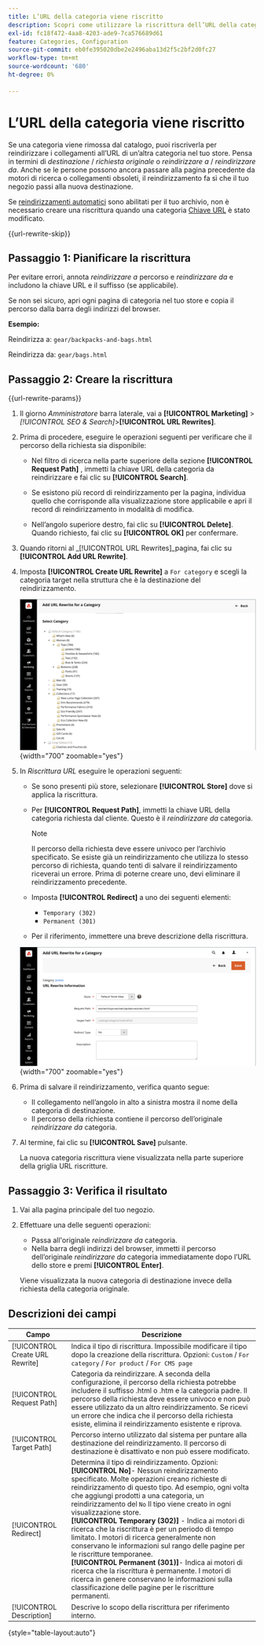```yaml
---
title: L’URL della categoria viene riscritto
description: Scopri come utilizzare la riscrittura dell’URL della categoria per reindirizzare i collegamenti all’URL di un’altra categoria nel tuo archivio Commerce.
exl-id: fc18f472-4aa8-4203-ade9-7ca576689d61
feature: Categories, Configuration
source-git-commit: eb0fe395020dbe2e2496aba13d2f5c2bf2d0fc27
workflow-type: tm+mt
source-wordcount: '680'
ht-degree: 0%

---
```


# L’URL della categoria viene riscritto

Se una categoria viene rimossa dal catalogo, puoi riscriverla per reindirizzare i collegamenti all’URL di un’altra categoria nel tuo store. Pensa in termini di _destinazione_ / _richiesta originale_  o _reindirizzare a_ / _reindirizzare da_. Anche se le persone possono ancora passare alla pagina precedente da motori di ricerca o collegamenti obsoleti, il reindirizzamento fa sì che il tuo negozio passi alla nuova destinazione.

Se [reindirizzamenti automatici](url-redirect-product-automatic.md) sono abilitati per il tuo archivio, non è necessario creare una riscrittura quando una categoria [Chiave URL](../catalog/catalog-urls.md) è stato modificato.

{{url-rewrite-skip}}

## Passaggio 1: Pianificare la riscrittura

Per evitare errori, annota _reindirizzare a_ percorso e _reindirizzare da_ e includono la chiave URL e il suffisso (se applicabile).

Se non sei sicuro, apri ogni pagina di categoria nel tuo store e copia il percorso dalla barra degli indirizzi del browser.

**Esempio:**

Reindirizza a: `gear/backpacks-and-bags.html`

Reindirizza da: `gear/bags.html`

## Passaggio 2: Creare la riscrittura

{{url-rewrite-params}}

1. Il giorno _Amministratore_ barra laterale, vai a **[!UICONTROL Marketing]** > _[!UICONTROL SEO & Search]_>**[!UICONTROL URL Rewrites]**.

1. Prima di procedere, eseguire le operazioni seguenti per verificare che il percorso della richiesta sia disponibile:

   - Nel filtro di ricerca nella parte superiore della sezione **[!UICONTROL Request Path]** , immetti la chiave URL della categoria da reindirizzare e fai clic su **[!UICONTROL Search]**.

   - Se esistono più record di reindirizzamento per la pagina, individua quello che corrisponde alla visualizzazione store applicabile e apri il record di reindirizzamento in modalità di modifica.

   - Nell’angolo superiore destro, fai clic su **[!UICONTROL Delete]**. Quando richiesto, fai clic su **[!UICONTROL OK]** per confermare.

1. Quando ritorni al _[!UICONTROL URL Rewrites]_pagina, fai clic su **[!UICONTROL Add URL Rewrite]**.

1. Imposta **[!UICONTROL Create URL Rewrite]** a `For category` e scegli la categoria target nella struttura che è la destinazione del reindirizzamento.

   ![Riscrittura URL: scegli categoria](./assets/url-rewrite-category-choose.png){width="700" zoomable="yes"}

1. In _Riscrittura URL_ eseguire le operazioni seguenti:

   - Se sono presenti più store, selezionare **[!UICONTROL Store]** dove si applica la riscrittura.

   - Per **[!UICONTROL Request Path]**, immetti la chiave URL della categoria richiesta dal cliente. Questo è il _reindirizzare da_ categoria.

     >[!NOTE]
     >
     >Il percorso della richiesta deve essere univoco per l’archivio specificato. Se esiste già un reindirizzamento che utilizza lo stesso percorso di richiesta, quando tenti di salvare il reindirizzamento riceverai un errore. Prima di poterne creare uno, devi eliminare il reindirizzamento precedente.

   - Imposta **[!UICONTROL Redirect]** a uno dei seguenti elementi:

      - `Temporary (302)`
      - `Permanent (301)`

   - Per il riferimento, immettere una breve descrizione della riscrittura.

   ![Aggiungi riscrittura URL per categoria](./assets/url-rewrite-for-category.png){width="700" zoomable="yes"}

1. Prima di salvare il reindirizzamento, verifica quanto segue:

   - Il collegamento nell’angolo in alto a sinistra mostra il nome della categoria di destinazione.
   - Il percorso della richiesta contiene il percorso dell’originale _reindirizzare da_ categoria.

1. Al termine, fai clic su **[!UICONTROL Save]** pulsante.

   La nuova categoria riscrittura viene visualizzata nella parte superiore della griglia URL riscritture.

## Passaggio 3: Verifica il risultato

1. Vai alla pagina principale del tuo negozio.

1. Effettuare una delle seguenti operazioni:

   - Passa all&#39;originale _reindirizzare da_ categoria.
   - Nella barra degli indirizzi del browser, immetti il percorso dell’originale _reindirizzare da_ categoria immediatamente dopo l’URL dello store e premi **[!UICONTROL Enter]**.

   Viene visualizzata la nuova categoria di destinazione invece della richiesta della categoria originale.

## Descrizioni dei campi

| Campo | Descrizione |
|--- |--- |
| [!UICONTROL Create URL Rewrite] | Indica il tipo di riscrittura. Impossibile modificare il tipo dopo la creazione della riscrittura. Opzioni: `Custom` / `For category` / `For product` / `For CMS page` |
| [!UICONTROL Request Path] | Categoria da reindirizzare. A seconda della configurazione, il percorso della richiesta potrebbe includere il suffisso .html o .htm e la categoria padre. Il percorso della richiesta deve essere univoco e non può essere utilizzato da un altro reindirizzamento. Se ricevi un errore che indica che il percorso della richiesta esiste, elimina il reindirizzamento esistente e riprova. |
| [!UICONTROL Target Path] | Percorso interno utilizzato dal sistema per puntare alla destinazione del reindirizzamento. Il percorso di destinazione è disattivato e non può essere modificato. |
| [!UICONTROL Redirect] | Determina il tipo di reindirizzamento. Opzioni: <br/>**[!UICONTROL No]**- Nessun reindirizzamento specificato. Molte operazioni creano richieste di reindirizzamento di questo tipo. Ad esempio, ogni volta che aggiungi prodotti a una categoria, un reindirizzamento del `No` Il tipo viene creato in ogni visualizzazione store.<br/>**[!UICONTROL Temporary (302)]** - Indica ai motori di ricerca che la riscrittura è per un periodo di tempo limitato. I motori di ricerca generalmente non conservano le informazioni sul rango delle pagine per le riscritture temporanee. <br/>**[!UICONTROL Permanent (301)]**- Indica ai motori di ricerca che la riscrittura è permanente. I motori di ricerca in genere conservano le informazioni sulla classificazione delle pagine per le riscritture permanenti. |
| [!UICONTROL Description] | Descrive lo scopo della riscrittura per riferimento interno. |

{style="table-layout:auto"}
